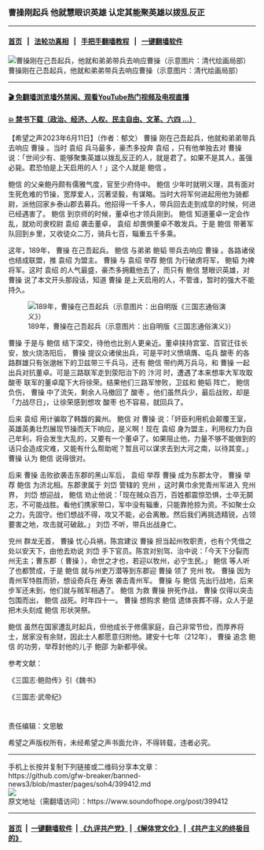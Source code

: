 ### 曹操刚起兵 他就慧眼识英雄 认定其能聚英雄以拨乱反正
------------------------

#### [首页](https://github.com/gfw-breaker/banned-news3/blob/master/README.md) &nbsp;&nbsp;|&nbsp;&nbsp; [法轮功真相](https://github.com/begood0513/basic/blob/master/README.md)  &nbsp;&nbsp;|&nbsp;&nbsp; [手把手翻墙教程](https://github.com/gfw-breaker/guides/wiki)  &nbsp;&nbsp;|&nbsp;&nbsp; [一键翻墙软件](https://github.com/gfw-breaker/nogfw/blob/master/README.md)  



<div><img alt="曹操刚在己吾起兵，他就和弟弟带兵去响应曹操（示意图片：清代绘画局部）" src="https://img.soundofhope.org/2023-06/1686492266176.jpg"/>
<br/><figcaption class="caption">
 曹操刚在己吾起兵，他就和弟弟带兵去响应曹操（示意图片：清代绘画局部）
</figcaption></div><hr/>

#### [ 🎬  免翻墙浏览墙外禁闻、观看YouTube热门视频及电视直播](https://github.com/gfw-breaker/HelloWorld)

#### [ 💥  禁书下载（政治、经济、人权、民主自由、文革、六四 ...）](https://github.com/gfw-breaker/books/blob/master/README.md)

<div><div class="Content__Wrapper sc-1bvya0-0 elmmKw article_body" data-checkusr="" itemprop="articleBody">
 <div id="post_place_1">
 </div>
 <p class="meta-top">
  <span class="meta">
   【希望之声2023年6月11日】（作者：郁文）
  </span>
  <ok href="/term/6210">
   曹操
  </ok>
  刚在己吾起兵，他就和弟弟带兵去响应
  <ok href="/term/6210">
   曹操
  </ok>
  。当时
  <ok href="/term/66743">
   袁绍
  </ok>
  兵马最多，豪杰多投奔
  <ok href="/term/66743">
   袁绍
  </ok>
  ，只有他单独去对
  <ok href="/term/6210">
   曹操
  </ok>
  说：「世间少有、能够聚集英雄以拨乱反正的人，就是君了。如果不是其人，虽强必毙。君恐怕是上天启用的人！」这个人就是
  <ok href="/term/103297">
   鲍信
  </ok>
  。
 </p>
 <p>
  <ok href="/term/103297">
   鲍信
  </ok>
  的父亲鲍丹颇有儒雅气度，官至少府侍中。
  <ok href="/term/103297">
   鲍信
  </ok>
  少年时就明义理，具有面对生死危难的节操，宽厚爱人，沉著坚毅，有谋略。当时大将军何进起用他为骑都尉，派他回家乡泰山郡去募兵。他招得一千多人，带兵回去走到成皐的时候，何进已经遇害了。
  <ok href="/term/103297">
   鲍信
  </ok>
  到京师的时候，董卓也才领兵刚到。
  <ok href="/term/103297">
   鲍信
  </ok>
  知道董卓一定会作乱，就劝司隶校尉
  <ok href="/term/66743">
   袁绍
  </ok>
  袭击董卓，
  <ok href="/term/66743">
   袁绍
  </ok>
  却畏惧董卓不敢发兵。于是
  <ok href="/term/103297">
   鲍信
  </ok>
  带著军队回到乡里，又收徒众二万，骑兵七百，辎重五千多乘。
 </p>
 <p>
  这年，189年，
  <ok href="/term/6210">
   曹操
  </ok>
  在己吾起兵。
  <ok href="/term/103297">
   鲍信
  </ok>
  与弟弟
  <ok href="/term/879572">
   鲍韬
  </ok>
  带兵去响应
  <ok href="/term/6210">
   曹操
  </ok>
  。各路诸侯也结成联盟，推
  <ok href="/term/66743">
   袁绍
  </ok>
  为盟主。
  <ok href="/term/6210">
   曹操
  </ok>
  与
  <ok href="/term/66743">
   袁绍
  </ok>
  举荐
  <ok href="/term/103297">
   鲍信
  </ok>
  为行破虏将军，
  <ok href="/term/879572">
   鲍韬
  </ok>
  为裨将军。这时
  <ok href="/term/66743">
   袁绍
  </ok>
  的人气最盛，豪杰多拥戴他去了，而只有
  <ok href="/term/103297">
   鲍信
  </ok>
  慧眼识英雄，对
  <ok href="/term/6210">
   曹操
  </ok>
  说了本文开头那段话，知道
  <ok href="/term/6210">
   曹操
  </ok>
  是上天启用的人，不管谁，暂时的强大不能持久。
 </p>
 <figure class="OImage__StyledFigure-sc-1lfley0-0 jWYblU">
  <img alt="189年，曹操在己吾起兵（示意图片：出自明版《三国志通俗演义》）" src="https://img.soundofhope.org/2023-06/1686492518490.jpg"/>
  <br/><figcaption>
   189年，曹操在己吾起兵（示意图片：出自明版《三国志通俗演义》）
  </figcaption>
 </figure>
 <p>
  <ok href="/term/6210">
   曹操
  </ok>
  于是与
  <ok href="/term/103297">
   鲍信
  </ok>
  结下深交，待他也比别人更亲近。董卓挟持宫室、百官迁往长安，放火烧洛阳后，
  <ok href="/term/6210">
   曹操
  </ok>
  提议众诸侯出兵，可是平时义愤填膺、屯兵
  <ok href="/term/98071">
   酸枣
  </ok>
  的各路群雄只有张邈帐下的卫兹带三千兵马，还有
  <ok href="/term/103297">
   鲍信
  </ok>
  带约两万兵马，和
  <ok href="/term/6210">
   曹操
  </ok>
  一起出兵对抗董卓。可是三路联军走到荥阳治下的
  <ok href="/term/879575">
   汴河
  </ok>
  时，遭遇了本来想率大军攻取
  <ok href="/term/98071">
   酸枣
  </ok>
  联军的董卓麾下大将徐荣。结果他们三路军惨败，卫兹和
  <ok href="/term/879572">
   鲍韬
  </ok>
  阵亡，
  <ok href="/term/103297">
   鲍信
  </ok>
  负伤，
  <ok href="/term/6210">
   曹操
  </ok>
  中了流矢，剩余人马撤回了
  <ok href="/term/98071">
   酸枣
  </ok>
  。他们虽然兵少，最后战败，却是「力战尽日」，让徐荣感到想攻
  <ok href="/term/98071">
   酸枣
  </ok>
  也不容易，就回兵了。
 </p>
 <p>
  后来
  <ok href="/term/66743">
   袁绍
  </ok>
  用计骗取了韩馥的冀州。
  <ok href="/term/103297">
   鲍信
  </ok>
  对
  <ok href="/term/6210">
   曹操
  </ok>
  说：「奸臣利用机会颠覆王室，英雄英勇壮烈展现节操而天下响应，是义啊！现在
  <ok href="/term/66743">
   袁绍
  </ok>
  身为盟主，利用权力为自己牟利，将会发生大乱的，又要有一个董卓了。如果阻止他，力量不够不能做到的话只会造成灾难，又能有什么帮助呢？暂且可以谋求去到大河之南，以待其变。」
  <ok href="/term/6210">
   曹操
  </ok>
  认为
  <ok href="/term/103297">
   鲍信
  </ok>
  说得很对。
 </p>
 <p>
  后来
  <ok href="/term/6210">
   曹操
  </ok>
  击败欲袭击东郡的黑山军后，
  <ok href="/term/66743">
   袁绍
  </ok>
  举荐
  <ok href="/term/6210">
   曹操
  </ok>
  成为东郡太守，
  <ok href="/term/6210">
   曹操
  </ok>
  举荐
  <ok href="/term/103297">
   鲍信
  </ok>
  为济北相。东郡隶属于
  <ok href="/term/103296">
   刘岱
  </ok>
  管辖的
  <ok href="/term/103295">
   兖州
  </ok>
  ，这时黄巾余党青州军进入
  <ok href="/term/103295">
   兖州
  </ok>
  界，
  <ok href="/term/103296">
   刘岱
  </ok>
  想迎战，
  <ok href="/term/103297">
   鲍信
  </ok>
  劝止他说：「现在贼众百万，百姓都震惊恐惧，士卒无鬬志，不可能战胜。看他们携家带口，军中没有辎重，只能靠抢掠为资。不如聚士众之力，先固守。他们想战不得，攻又不能，必会离散。然后我们再挑选精锐，占领要害之地，攻击就可破敌。」
  <ok href="/term/103296">
   刘岱
  </ok>
  不听，带兵出战身亡。
 </p>
 <p>
  <ok href="/term/103295">
   兖州
  </ok>
  群龙无首，
  <ok href="/term/6210">
   曹操
  </ok>
  忧心兵祸，陈宫建议
  <ok href="/term/6210">
   曹操
  </ok>
  担当起州牧职责，也有个凭借之处以安天下，由他去劝说
  <ok href="/term/103296">
   刘岱
  </ok>
  手下官员。陈宫对别驾、治中说：「今天下分裂而州无主；曹东郡（
  <ok href="/term/6210">
   曹操
  </ok>
  ），命世之才也，若迎以牧州，必宁生民。」
  <ok href="/term/103297">
   鲍信
  </ok>
  等人听了也都赞成，于是
  <ok href="/term/103297">
   鲍信
  </ok>
  就与州吏万潜等到东郡迎
  <ok href="/term/6210">
   曹操
  </ok>
  领了
  <ok href="/term/103295">
   兖州
  </ok>
  牧。
  <ok href="/term/6210">
   曹操
  </ok>
  因为青州军恃胜而骄，想设奇兵在
  <ok href="/term/879578">
   寿张
  </ok>
  袭击青州军。
  <ok href="/term/6210">
   曹操
  </ok>
  与
  <ok href="/term/103297">
   鲍信
  </ok>
  先出行战地，后来步军还未到，他们就与贼军相遇了。
  <ok href="/term/103297">
   鲍信
  </ok>
  为救
  <ok href="/term/6210">
   曹操
  </ok>
  拚死作战，
  <ok href="/term/6210">
   曹操
  </ok>
  仅得以突击包围而出，
  <ok href="/term/103297">
   鲍信
  </ok>
  战死。时年四十一。
  <ok href="/term/6210">
   曹操
  </ok>
  想购求
  <ok href="/term/103297">
   鲍信
  </ok>
  遗体丧葬不得，众人于是把木头刻成
  <ok href="/term/103297">
   鲍信
  </ok>
  形状哭祭。
 </p>
 <p>
  <ok href="/term/103297">
   鲍信
  </ok>
  虽然在国家遭乱时起兵，但他成长于修儒家庭，自己非常节俭，而厚养将士，居家没有余财，因此士人都愿意归附他。建安十七年（212年），
  <ok href="/term/6210">
   曹操
  </ok>
  追念
  <ok href="/term/103297">
   鲍信
  </ok>
  的功劳，举荐封他的儿子
  <ok href="/term/879581">
   鲍邵
  </ok>
  为新都亭侯。
 </p>
 <p>
  参考文献：
 </p>
 <p>
  《三国志·鲍勋传》引《魏书》
 </p>
 <p>
  《三国志·武帝纪》
 </p>
 <h1>
 </h1>
 <p class="meta-btm">
  责任编辑：文思敏
 </p>
 <p class="meta-btm">
  希望之声版权所有，未经希望之声书面允许，不得转载，违者必究。
 </p>
</div>
</div>
<hr/>
手机上长按并复制下列链接或二维码分享本文章：<br/>
https://github.com/gfw-breaker/banned-news3/blob/master/pages/soh4/399412.md <br/>
<a href='https://github.com/gfw-breaker/banned-news3/blob/master/pages/soh4/399412.md'><img src='https://github.com/gfw-breaker/banned-news3/blob/master/pages/soh4/399412.md.png'/></a> <br/>
原文地址（需翻墙访问）：https://www.soundofhope.org/post/399412


------------------------
#### [首页](https://github.com/gfw-breaker/banned-news3/blob/master/README.md) &nbsp;|&nbsp; [一键翻墙软件](https://github.com/gfw-breaker/nogfw/blob/master/README.md) &nbsp;| [《九评共产党》](https://github.com/gfw-breaker/9ping.md/blob/master/README.md#九评之一评共产党是什么) | [《解体党文化》](https://github.com/gfw-breaker/jtdwh.md/blob/master/README.md) | [《共产主义的终极目的》](https://github.com/gfw-breaker/gczydzjmd.md/blob/master/README.md)


<img src='http://gfw-breaker.win/banned-news3/pages/soh4/399412.md' width='0px' height='0px'/>